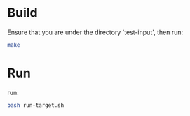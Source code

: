 # Build
Ensure that you are under the directory 'test-input', then run:
```bash
make
```
# Run
run:
```bash
bash run-target.sh
```